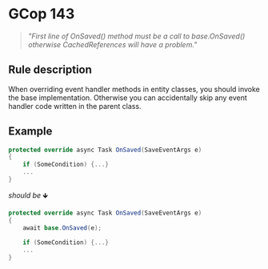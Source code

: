 ﻿# GCop 143

> *"First line of OnSaved() method must be a call to base.OnSaved() otherwise CachedReferences will have a problem."*

## Rule description

When overriding event handler methods in entity classes, you should invoke the base implementation. Otherwise you can accidentally skip any event handler code written in the parent class.

## Example

```csharp
protected override async Task OnSaved(SaveEventArgs e)
{
    if (SomeCondition) {...}
    ...
}
```

*should be* 🡻

```csharp
protected override async Task OnSaved(SaveEventArgs e)
{
    await base.OnSaved(e);
    
    if (SomeCondition) {...}
    ...
}
```
